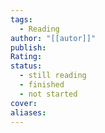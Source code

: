 ```yaml
---
tags:
  - Reading
author: "[[autor]]"
publish: 
Rating: 
status:
  - still reading
  - finished
  - not started
cover: 
aliases:
---
```

